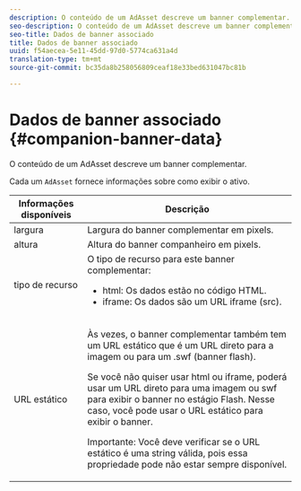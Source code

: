 ```yaml
---
description: O conteúdo de um AdAsset descreve um banner complementar.
seo-description: O conteúdo de um AdAsset descreve um banner complementar.
seo-title: Dados de banner associado
title: Dados de banner associado
uuid: f54aecea-5e11-45dd-97d0-5774ca631a4d
translation-type: tm+mt
source-git-commit: bc35da8b258056809ceaf18e33bed631047bc81b

---
```



# Dados de banner associado {#companion-banner-data}

O conteúdo de um AdAsset descreve um banner complementar.

<!--<a id="section_D730B4FD6FD749E9860B6A07FC110552"></a>-->

Cada um `AdAsset` fornece informações sobre como exibir o ativo.

<table id="table_760C885E2DCA4BE983CC57FDA7BD5B14"> 
 <thead> 
  <tr> 
   <th colname="col1" class="entry"> <b>Informações disponíveis </b></th> 
   <th colname="col2" class="entry"> <b>Descrição</b> </th> 
  </tr> 
 </thead>
 <tbody> 
  <tr> 
   <td colname="col1"> largura </td> 
   <td colname="col2"> Largura do banner complementar em pixels. </td> 
  </tr> 
  <tr> 
   <td colname="col1"> altura </td> 
   <td colname="col2"> Altura do banner companheiro em pixels. </td> 
  </tr> 
  <tr> 
   <td colname="col1"> tipo de recurso </td> 
   <td colname="col2">O tipo de recurso para este banner complementar: 
    <ul id="ul_A067787FE49E4B6095BE0AC1D447DBB3"> 
     <li id="li_02B7224C67004095B3F6E50FD21E507E">html: Os dados estão no código HTML. </li> 
     <li id="li_5F37E14472424F808C6094F42009E676">iframe: Os dados são um URL iframe (src). </li> 
    </ul> </td> 
  </tr> 
  <tr> 
   <td colname="col1"> URL estático </td> 
   <td colname="col2"> <p>Às vezes, o banner complementar também tem um URL <span class="codeph"></span> estático que é um URL direto para a imagem ou para um <span class="codeph"> .swf</span> (banner flash). </p> <p>Se você não quiser usar html ou iframe, poderá usar um URL direto para uma imagem ou swf para exibir o banner no estágio Flash. Nesse caso, você pode usar o <span class="codeph"> URL</span> estático para exibir o banner. </p> <p>Importante:  Você deve verificar se o URL estático é uma string válida, pois essa propriedade pode não estar sempre disponível. </p> </td> 
  </tr> 
 </tbody> 
</table>
